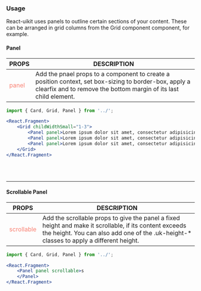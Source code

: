 ### Usage
React-uikit uses panels to outline certain sections of your content. These can be arranged in grid columns from the Grid component component, for example.

#### Panel

| PROPS  | DESCRIPTION |
| ----- | ----------- |
| <span style="color:salmon">panel</span> | Add the pnael props to a <Panel> component to create a position context, set box-sizing to border-box, apply a clearfix and to remove the bottom margin of its last child element. |

```jsx
import { Card, Grid, Panel } from '../';

<React.Fragment>
    <Grid childWidthSmall="1-3">
        <Panel panel>Lorem ipsum dolor sit amet, consectetur adipisicing elit, sed do eiusmod tempor incididunt ut labore et dolore magna aliqua.</Panel>
        <Panel panel>Lorem ipsum dolor sit amet, consectetur adipisicing elit, sed do eiusmod tempor incididunt ut labore et dolore magna aliqua.</Panel>
        <Panel panel>Lorem ipsum dolor sit amet, consectetur adipisicing elit, sed do eiusmod tempor incididunt ut labore et dolore magna aliqua.</Panel>
    </Grid>
</React.Fragment>
```

<br /><br /><hr />

#### Scrollable Panel

| PROPS  | DESCRIPTION |
| ----- | ----------- |
| <span style="color:salmon">scrollable</span> | Add the scrollable props to give the panel a fixed height and make it scrollable, if its content exceeds the height. You can also add one of the .uk-height-* classes to apply a different height. |

```jsx
import { Card, Grid, Panel } from '../';

<React.Fragment>
    <Panel panel scrollable>s
    </Panel>
</React.Fragment>
```
